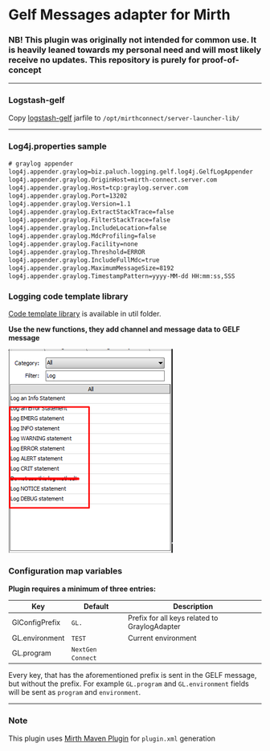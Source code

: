 # Gelf Messages adapter for Mirth
### NB! This plugin was originally not intended for common use. It is heavily leaned towards my personal need and will most likely receive no updates. This repository is purely for proof-of-concept

---
### Logstash-gelf
Copy [logstash-gelf](https://github.com/mp911de/logstash-gelf) jarfile to `/opt/mirthconnect/server-launcher-lib/`

---
### Log4j.properties sample
```properties
# graylog appender
log4j.appender.graylog=biz.paluch.logging.gelf.log4j.GelfLogAppender
log4j.appender.graylog.OriginHost=mirth-connect.server.com
log4j.appender.graylog.Host=tcp:graylog.server.com
log4j.appender.graylog.Port=13202
log4j.appender.graylog.Version=1.1
log4j.appender.graylog.ExtractStackTrace=false
log4j.appender.graylog.FilterStackTrace=false
log4j.appender.graylog.IncludeLocation=false
log4j.appender.graylog.MdcProfiling=false
log4j.appender.graylog.Facility=none
log4j.appender.graylog.Threshold=ERROR
log4j.appender.graylog.IncludeFullMdc=true
log4j.appender.graylog.MaximumMessageSize=8192
log4j.appender.graylog.TimestampPattern=yyyy-MM-dd HH:mm:ss,SSS
```

### Logging code template library
[Code template library](util/codeTemplateLib.xml) is available in util folder.

**Use the new functions, they add channel and message data to GELF message**

![USAGE](util/logiFunktsioonid.png "Usage")

### Configuration map variables
**Plugin requires a minimum of three entries:**

| Key               | Default     | Description     |
| -----------       | ----------- | ----------- |
| GlConfigPrefix    | `GL.`         | Prefix for all keys related to GraylogAdapter |
| GL.environment    | `TEST`        | Current environment |
| GL.program        | `NextGen Connect` |  |

Every key, that has the aforementioned prefix is sent in the GELF message, but without the prefix. For example `GL.program` and `GL.environment` fields will be sent as `program` and `environment`.

---
### Note
This plugin uses [Mirth Maven Plugin](https://github.com/kpalang/mirth-plugin-maven-plugin) for `plugin.xml` generation

